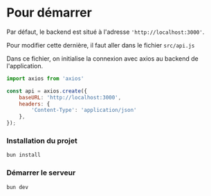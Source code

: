 # Pour démarrer

Par défaut, le backend est situé à l'adresse `'http://localhost:3000'`. 

Pour modifier cette dernière, il faut aller dans le fichier ```src/api.js```


Dans ce fichier, on initialise la connexion avec axios au backend de l'application.

```js
import axios from 'axios'

const api = axios.create({
    baseURL: 'http://localhost:3000',
    headers: {
        'Content-Type': 'application/json'
    },
});
```
### Installation du projet

```sh
bun install
```

### Démarrer le serveur 

```sh
bun dev
```

